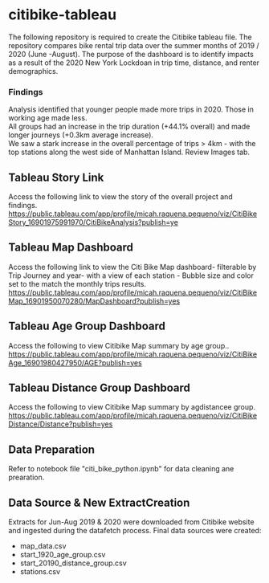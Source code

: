 # citibike-tableau
The following repository is required to create the Citibike tableau file.
The repository compares bike rental trip data over the summer months of 2019 / 2020 (June -August).
The purpose of the dashboard is to identify impacts as a result of the 2020 New York Lockdoan in trip time, distance, and renter demographics.  

### Findings
Analysis identified that younger people made more trips in 2020. Those in working age made less.   
All groups had an increase in the trip duration (+44.1% overall) and made  longer journeys (+0.3km average increase).  
We saw a stark increase in the overall percentage of trips > 4km - with the top stations along the west side of Manhattan Island. 
Review Images tab.

## Tableau Story Link
Access the following link to view the story of the overall project and findings.
 <https://public.tableau.com/app/profile/micah.raquena.pequeno/viz/CitiBikeStory_16901975991970/CitiBikeAnalysis?publish=ye>

## Tableau Map Dashboard
Access the following link to view the Citi Bike Map dashboard- filterable by Trip Journey and year- with a view of each station - Bubble size and color set to the match the monthly trips results. 
<https://public.tableau.com/app/profile/micah.raquena.pequeno/viz/CitiBikeMap_16901950070280/MapDashboard?publish=yes>

## Tableau Age Group Dashboard
Access the following to view Citibike Map summary by age group..
<https://public.tableau.com/app/profile/micah.raquena.pequeno/viz/CitiBikeAge_16901980427950/AGE?publish=yes>

## Tableau Distance Group Dashboard
Access the following to view Citibike Map summary by agdistancee group.
<https://public.tableau.com/app/profile/micah.raquena.pequeno/viz/CitiBikeDistance/Distance?publish=yes>


## Data Preparation
Refer to notebook file "citi_bike_python.ipynb" for data cleaning ane prearation.  

## Data Source & New ExtractCreation 
Extracts for Jun-Aug 2019 & 2020 were downloaded from Citibike website and ingested during the datafetch process.
Final data sources were created: 
- map_data.csv
- start_1920_age_group.csv
- start_20190_distance_group.csv
- stations.csv